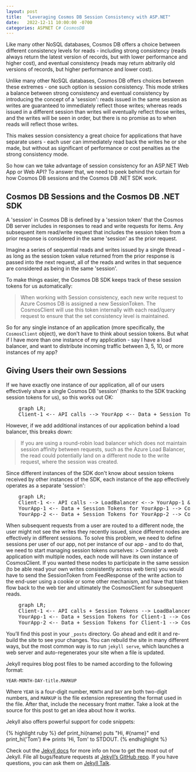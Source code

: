 ```yaml
---
layout: post
title:  "Leveraging Cosmos DB Session Consistency with ASP.NET"
date:   2022-12-11 10:00:00 -0700
categories: ASPNET C# CosmosDB
---
```


Like many other NoSQL databases, Cosmos DB offers a choice between different
consistency levels for reads - including strong consistency (reads always return
the latest version of records, but with lower performance and higher cost), and
eventual consistency (reads may return abitrarily old versions of records, but
higher performance and lower cost). 

Unlike many other NoSQL databases, Cosmos DB offers choices between these
extremes - one such option is session consistency. This mode strikes a balance
between strong consistency and eventual consistency by introducing the concept
of a 'session': reads issued in the same session as writes are guaranteed to
immediately reflect those writes; whereas reads issued in a different session
than writes will eventually reflect those writes, and the writes will be seen in
order, but there is no promise as to when reads will reflect those writes.

This makes session consistency a great choice for applications that have
separate users - each user can immediately read back the writes he or she made,
but without as significant of performance or cost penalties as the strong
consistency mode.

So how can we take advantage of session consistency for an ASP.NET Web App or
Web API? To answer that, we need to peek behind the curtain for how Cosmos DB
sessions and the Cosmos DB .NET SDK work.

## Cosmos DB Sessions and the Cosmos DB .NET SDK
A 'session' in Cosmos DB is defined by a 'session token' that the Cosmos DB
server includes in responses to read and write requests for items. Any
subsequent item read/write request that includes the session token
from a prior response is considered in the same 'session' as the prior request.

Imagine a series of sequential reads and writes issued by a single thread - as
long as the session token value returned from the prior response is passed into
the next request, all of the reads and writes in that sequence are considered as
being in the same 'session'.

To make things easier, the Cosmos DB SDK keeps track of these session tokens for
us automatically:

> When working with Session consistency, each new write request to Azure Cosmos
> DB is assigned a new SessionToken. The CosmosClient will use this token
> internally with each read/query request to ensure that the set consistency
> level is maintained.

So for any single instance of an application (more specifically, the
`CosmosClient` object), we don't have to think about session tokens. But what if
I have more than one instance of my application - say I have a load balancer, and
want to distribute incoming traffic between 3, 5, 10, or more instances of my app?

## Giving Users their own Sessions
If we have exactly one instance of our application, all of our users effectively
share a single Cosmos DB 'session' (thanks to the SDK tracking session tokens
for us), so this works out OK:

<pre class="mermaid">
    graph LR;
    Client-1 <-- API calls --> YourApp <-- Data + Session Tokens --> CosmosDB;
</pre>

However, if we add additional instances of our application behind a load
balancer, this breaks down:

> If you are using a round-robin load balancer which does not maintain session
> affinity between requests, such as the Azure Load Balancer, the read could
> potentially land on a different node to the write request, where the session
> was created.

Since different instances of the SDK don't know about session tokens received by
other instances of the SDK, each instance of the app effectively operates as a 
separate 'session':

<pre class="mermaid">
    graph LR;
    Client-1 <-- API calls --> LoadBalancer <--> YourApp-1 & YourApp-2;
    YourApp-1 <-- Data + Session Tokens for YourApp-1 --> CosmosDB;
    YourApp-2 <-- Data + Session Tokens for YourApp-2 --> CosmosDB;
</pre >

When subsequent requests from a user are routed to a different node, the user
might not see the writes they recently issued, since different nodes are effectively
in different sessions.

To solve this problem, we need to define sessions per user of our app, not per instance
of our app - and to do that, we need to start managing session tokens ourselves:

> Consider a web application with multiple nodes, each node will have its own instance of CosmosClient. If you wanted these nodes to participate in the same session (to be able read your own writes consistently across web tiers) you would have to send the SessionToken from FeedResponse<T> of the write action to the end-user using a cookie or some other mechanism, and have that token flow back to the web tier and ultimately the CosmosClient for subsequent reads.

<pre class="mermaid">
    graph LR;
    Client-1 <-- API calls + Session Tokens --> LoadBalancer <--> YourApp-1 & YourApp-2;
    YourApp-1 <-- Data + Session Tokens for Client-1 --> CosmosDB;
    YourApp-2 <-- Data + Session Tokens for Client-1 --> CosmosDB;
</pre>


You’ll find this post in your `_posts` directory. Go ahead and edit it and re-build the site to see your changes. You can rebuild the site in many different ways, but the most common way is to run `jekyll serve`, which launches a web server and auto-regenerates your site when a file is updated.

Jekyll requires blog post files to be named according to the following format:

`YEAR-MONTH-DAY-title.MARKUP`

Where `YEAR` is a four-digit number, `MONTH` and `DAY` are both two-digit numbers, and `MARKUP` is the file extension representing the format used in the file. After that, include the necessary front matter. Take a look at the source for this post to get an idea about how it works.

Jekyll also offers powerful support for code snippets:

{% highlight ruby %}
def print_hi(name)
  puts "Hi, #{name}"
end
print_hi('Tom')
#=> prints 'Hi, Tom' to STDOUT.
{% endhighlight %}

Check out the [Jekyll docs][jekyll-docs] for more info on how to get the most out of Jekyll. File all bugs/feature requests at [Jekyll’s GitHub repo][jekyll-gh]. If you have questions, you can ask them on [Jekyll Talk][jekyll-talk].

[jekyll-docs]: https://jekyllrb.com/docs/home
[jekyll-gh]:   https://github.com/jekyll/jekyll
[jekyll-talk]: https://talk.jekyllrb.com/
